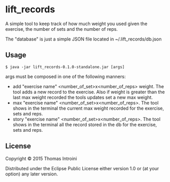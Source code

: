 # lift_records

A simple tool to keep track of how much weight you used given the exercise, the number of sets and the number of reps.

The "database" is just a simple JSON file located in ~/.lift_records/db.json

## Usage

    $ java -jar lift_records-0.1.0-standalone.jar [args]

args must be composed in one of the following manners:
- add "exercise name" <number_of_set>x<number_of_reps> weight. The tool adds a new record to the exercise. Also if weight is greater than the last max weight recorded the tools updates set a new max weight.
- max "exercise name" <number_of_set>x<number_of_reps>. The tool shows in the terminal the current max weight recorded for the exercise, sets and reps.
- story "exercise name" <number_of_set>x<number_of_reps>. The tool shows in the terminal all the record stored in the db for the exercise, sets and reps.

## License

Copyright © 2015 Thomas Introini

Distributed under the Eclipse Public License either version 1.0 or (at
your option) any later version.
